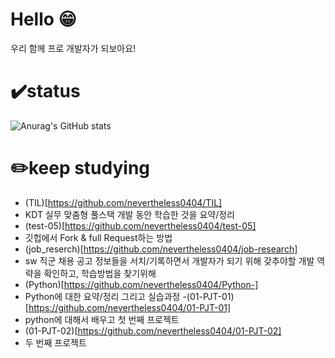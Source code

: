 # Hello 😁
우리 함께 프로 개발자가 되보아요!


# ✔️status
![Anurag's GitHub stats](https://github-readme-stats.vercel.app/api?username=nevertheless0404&show)


# ✏️keep studying
- (TIL)[https://github.com/nevertheless0404/TIL]
-   KDT 실무 맞춤형 풀스택 개발 동안 학습한 것을 요약/정리 
- (test-05)[https://github.com/nevertheless0404/test-05]
-   깃헙에서 Fork & full Request하는 방법 
- (job_reserch)[https://github.com/nevertheless0404/job-research]
-   sw 직군 채용 공고 정보들을 서치/기록하면서 개발자가 되기 위해 갖추야할 개발 역략을 확인하고, 학습방법을 찾기위해
- (Python)[https://github.com/nevertheless0404/Python-]
-   Python에 대한 요약/정리 그리고 실습과정
-(01-PJT-01)[https://github.com/nevertheless0404/01-PJT-01]
-   python에 대해서 배우고 첫 번째 프로젝트 
- (01-PJT-02)[https://github.com/nevertheless0404/01-PJT-02]
-   두 번째 프로젝트 

<!--
**nevertheless0404/nevertheless0404** is a ✨ _special_ ✨ repository because its `README.md` (this file) appears on your GitHub profile.

Here are some ideas to get you started:

- 🔭 I’m currently working on ...
- 🌱 I’m currently learning ...
- 👯 I’m looking to collaborate on ...
- 🤔 I’m looking for help with ...
- 💬 Ask me about ...
- 📫 How to reach me: ...
- 😄 Pronouns: ...
- ⚡ Fun fact: ...
-->
